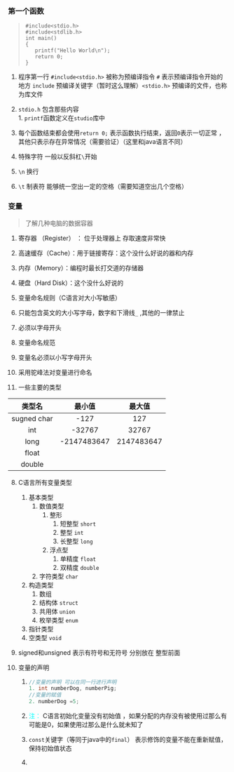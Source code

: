 ### 第一个函数
>```
>#include<stdio.h>
>#include<stdlib.h>
>int main()
>{
>    printf("Hello World\n");
>    return 0;
>}
>```


1. 程序第一行 `#include<stdio.h>` 被称为预编译指令 `#` 表示预编译指令开始的地方 `include` 预编译关键字（暂时这么理解）`<stdio.h>` 预编译的文件，也称为库文件
  1. `stdio.h` 包含那些内容  
    1.  `printf`函数定义在`studio`库中

2. 每个函数结束都会使用`return 0;`  表示函数执行结束，返回`0`表示一切正常 ，其他只表示存在异常情况（需要验证）（这里和java语言不同）

3. 特殊字符  一般以反斜杠`\`开始  
  1. `\n` 换行
  2. `\t` 制表符 能够统一空出一定的空格（需要知道空出几个空格）  

### 变量
> 了解几种电脑的数据容器
1. 寄存器 （Register） ： 位于处理器上 存取速度非常快
2. 高速缓存（Cache）：用于链接寄存：这个没什么好说的器和内存
3. 内存（Memory）：编程时最长打交道的存储器
4. 硬盘（Hard Disk）：这个没什么好说的

5. 变量命名规则（C语言对大小写敏感）
  1. 只能包含英文的大小写字母，数字和下滑线`_` ,其他的一律禁止
  2. 必须以字母开头  
6. 变量命名规范
  1. 变量名必须以小写字母开头
  2. 采用驼峰法对变量进行命名  
7. 一些主要的类型   

| 类型名         | 最小值         | 最大值        |  
| :-----------: | :-----------: | :----------: |  
| sugned char | -127        | 127        |  
| int         | -32767      | 32767      |  
| long        | -2147483647 | 2147483647 |  
| float       |             |            |  
| double      |             |            |  |

8. C语言所有变量类型

   1. 基本类型
      1. 数值类型
         1. 整形
            1. 短整型 `short`
            2. 整型 `int`
            3. 长整型 `long`
         2. 浮点型
            1. 单精度 `float`
            2. 双精度 `double`
      2. 字符类型 `char`
   2. 构造类型
      1. 数组
      2. 结构体 `struct`
      3. 共用体 `union`
      4. 枚举类型 `enum`
   3. 指针类型
   4. 空类型 `void`

9.  signed和unsigned 表示有符号和无符号 分别放在  整型前面

10. 变量的声明

    1. ```c
       //变量的声明 可以在同一行进行声明
       1. int numberDog, numberPig;
       //变量的赋值
       2. numberDog =5;
       ```

    2.  <font color=#00ffff>注：</font>    C语言初始化变量没有初始值 ，如果分配的内存没有被使用过那么有可能是0，如果使用过那么是什么就未知了

    3. `const`关键字（等同于java中的`final`） 表示修饰的变量不能在重新赋值，保持初始值状态

    4. ​
